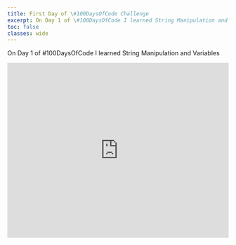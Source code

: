 ```yaml
---
title: First Day of \#100DaysOfCode Challenge
excerpt: On Day 1 of \#100DaysOfCode I learned String Manipulation and Variables
toc: false
classes: wide
---
```


On Day 1 of \#100DaysOfCode I learned String Manipulation and Variables

<iframe height="400px" width="100%" src="https://repl.it/@TheSarfaraz/band-name-generator-python?lite=true&outputonly=true" scrolling="no" frameborder="no" allowtransparency="true" allowfullscreen="true" sandbox="allow-forms allow-pointer-lock allow-popups allow-same-origin allow-scripts allow-modals"></iframe>
